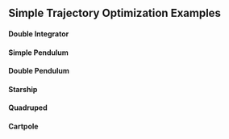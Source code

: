 ## Simple Trajectory Optimization Examples

#### Double Integrator

#### Simple Pendulum

#### Double Pendulum

#### Starship 

#### Quadruped

#### Cartpole
